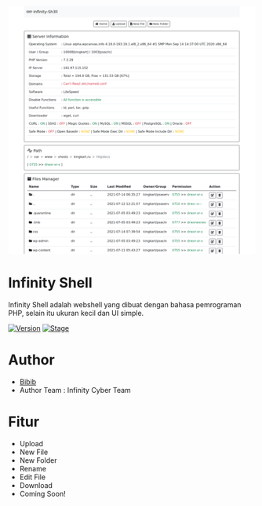 ![alt text](https://github.com/wannazid/Infinity-Shell/blob/main/preview_dekstop.png)
# Infinity Shell
Infinity Shell adalah webshell yang dibuat dengan bahasa pemrograman PHP, selain itu ukuran kecil dan UI simple.

[![Version](https://img.shields.io/badge/Version-0.1-brightgreen.svg?maxAge=259200)]()
[![Stage](https://img.shields.io/badge/Release-Beta-green.svg)]()

# Author
- <a href="https://github.com/bi2b">Bibib</a> <br>
- Author Team : Infinity Cyber Team

# Fitur
- Upload
- New File
- New Folder
- Rename
- Edit File
- Download
- Coming Soon!

